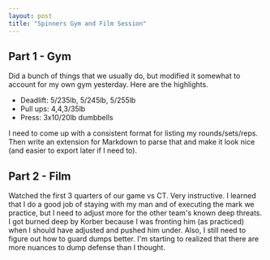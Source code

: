 ```yaml
---
layout: post
title: "Spinners Gym and Film Session"
---
```


## Part 1 - Gym

Did a bunch of things that we usually do, but modified it somewhat to account for my own gym yesterday. Here are the highlights.

- Deadlift: 5/235lb, 5/245lb, 5/255lb
- Pull ups: 4,4,3/35lb
- Press: 3x10/20lb dumbbells

I need to come up with a consistent format for listing my rounds/sets/reps. Then write an extension for Markdown to parse that and make it look nice (and easier to export later if I need to).

## Part 2 - Film

Watched the first 3 quarters of our game vs CT. Very instructive. I learned that I do a good job of staying with my man and of executing the mark we practice, but I need to adjust more for the other team's known deep threats. I got burned deep by Korber because I was fronting him (as practiced) when I should have adjusted and pushed him under. Also, I still need to figure out how to guard dumps better. I'm starting to realized that there are more nuances to dump defense than I thought.
